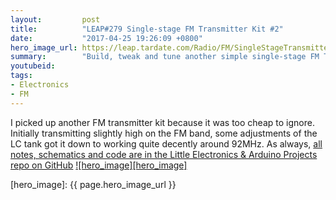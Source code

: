 ```yaml
---
layout:         post
title:          "LEAP#279 Single-stage FM Transmitter Kit #2"
date:           "2017-04-25 19:26:09 +0800"
hero_image_url: https://leap.tardate.com/Radio/FM/SingleStageTransmitterKit2/assets/SingleStageTransmitterKit2_build.jpg
summary:        "Build, tweak and tune another simple single-stage FM Transmitter Kit"
youtubeid:
tags:
- Electronics
- FM
---
```


I picked up another FM transmitter kit because it was too cheap to ignore.
Initially transmitting slightly high on the FM band, some adjustments of the LC tank
got it down to working quite decently around 92MHz.
As always, [all notes, schematics and code are in the Little Electronics & Arduino Projects repo on GitHub][project]
[![hero_image][hero_image]][project]

[leap]: https://leap.tardate.com
[project]: https://github.com/tardate/LittleArduinoProjects/tree/master/Radio/FM/SingleStageTransmitterKit2
[hero_image]: {{ page.hero_image_url }}

